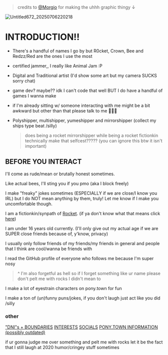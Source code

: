 > credits to [@Morgio](https://github.com/Morgio) for making the uhhh graphic thingy ↓

![Untitled672_20250706220218](https://github.com/user-attachments/assets/8458442a-0195-4a86-832f-cbd7f7c021b7)

# INTRODUCTION!!

- There's a handful of names I go by but R0cket, Crown, Bee and Redzz/Red are the ones I use the most

- certified jammer,, I really like Animal Jam :P

- Digital and Traditional artist (I'd show some art but my camera SUCKS sorry chat)

- game dev? maybe?? idk I can't code that well BUT I do have a handful of games I wanna make

- if I'm already sitting w/ someone interacting with me might be a bit awkward but other than that please talk to me 🙏🙏🙏

- Polyshipper, multishipper, yumeshipper and mirrorshipper (collect my ships type beat /silly)

  > does being a rocket mirrorshipper while being a rocket fictionkin technically make that selfcest????? (you can ignore this btw it isn't important)

## BEFORE YOU INTERACT

I'll come as rude/mean or brutally honest sometimes.

Like actual bees, I'll sting you if you pmo (aka I block freely)

I make "freaky" jokes sometimes (ESPECIALLY if we are close/I know you IRL) but I do NOT mean anything by them, truly! Let me know if I make you uncomfortable though.

I am a fictionkin/synpath of [Rocket](https://phighting.wiki/Rocket). (if ya don't know what that means click [here](https://fkin.carrd.co/))

I am under 16 years old currently. (I'll only give out my actual age if we are SUPER close friends because of, y'know, privacy)

I usually only follow friends of my friends/my friends in general and people that I think are cool/wanna be friends with

I read the GitHub profile of everyone who follows me because I'm super nosy

> ^ I'm also forgetful as hell so if I forget something like ur name please don't pelt me with rocks I didn't mean to

I make a lot of eyestrain characters on pony.town for fun

I make a ton of (un)funny puns/jokes, if you don't laugh just act like you did /silly

### other

["DNI"s + BOUNDARIES](https://github.com/machine-detonation/FFFFFF)    [INTERESTS](https://github.com/machine-detonation/EDD3A0)    [SOCIALS](https://github.com/machine-detonation/7CCA92)    [PONY.TOWN INFORMATION (possibly outdated)](https://github.com/machine-detonation/000000)

if ur gonna judge me over something and pelt me with rocks let it be the fact that I still laugh at 2020 humor/cringey stuff sometimes
